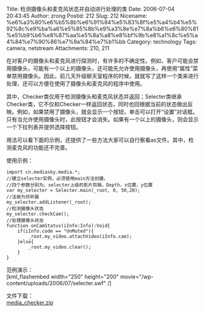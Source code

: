 Title: 检测摄像头和麦克风状态并自动进行处理的类
Date: 2006-07-04 20:43:45
Author: zrong
Postid: 212
Slug: 212
Nicename: %e6%a3%80%e6%b5%8b%e6%91%84%e5%83%8f%e5%a4%b4%e5%92%8c%e9%ba%a6%e5%85%8b%e9%a3%8e%e7%8a%b6%e6%80%81%e5%b9%b6%e8%87%aa%e5%8a%a8%e8%bf%9b%e8%a1%8c%e5%a4%84%e7%90%86%e7%9a%84%e7%b1%bb
Category: technology
Tags: camera, netstream
Attachments: 210, 211

在对客户的摄像头和麦克风进行探测时，有许多的不确定性。例如，客户可能会禁用摄像头，可能有一个以上的摄像头，还可能先允许使用摄像头，再使用“属性”菜单禁用摄像头。因此，前几天升级聊天室程序的时候，就就写了这样一个类来进行处理，还可以方便在使用了摄像头和麦克风的程序中使用。

其中，Checker类仅用于检测摄像头和麦克风状态并返回；Selecter类继承Checker类，它不仅和Checker一样返回状态，同时也回根据当前的状态做出反映。例如，如果禁用了摄像头，就会显示一个按钮，单击可以打开“设置”对话框。只有当允许使用摄像头时，此按钮才会消失。如果有一个以上的摄像头，则会显示一个下拉列表并提供选择按钮。

用法可以看下面的示例，还提供了一些方法大家可以自行察看as文件。其中，检测麦克风的功能还不完善。

使用示例：<!--more-->

``` {lang="ActionScript"}
import cn.mediasky.media.*;
//建立selecter实例，必须使用main方法创建。
//四个参数分别为，selecter上级的影片剪辑，Depth，x位置，y位置
var my_selecter = Selecter.main(_root, 0, 50,20);
//注册为侦听器
my_selecter.addListener(_root);
//检测摄像头状态
my_selecter.checkCam();
//处理摄像头状态
function onCamStatus(iInfo:Info):Void{
    if(iInfo.code == "UnMuted"){
        _root.my_video.attachVideo(iInfo.cam);
    }else{
        _root.my_video.clear();
    }
}
```

范例演示：  
[kml\_flashembed width="250" height="200"
movie="/wp-content/uploads/2006/07/selecter.swf" /]

文件下载：  
<span
id="p211">[media\_checker.zip](/wp-content/uploads/2006/07/media_checker.zip "media_checker.zip")</span>

